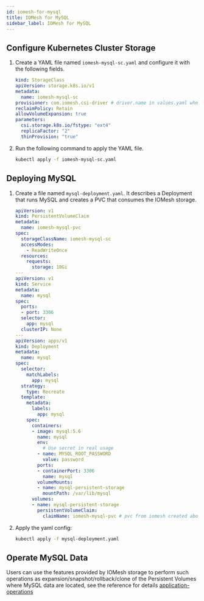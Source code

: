 ```yaml
---
id: iomesh-for-mysql
title: IOMesh for MySQL
sidebar_label: IOMesh for MySQL
---
```


## Configure Kubernetes Cluster Storage

1. Create a YAML file named `iomesh-mysql-sc.yaml` and configure it with the following fields.

    ```yaml
    kind: StorageClass
    apiVersion: storage.k8s.io/v1
    metadata:
      name: iomesh-mysql-sc
    provisioner: com.iomesh.csi-driver # driver.name in values.yaml when install IOMesh cluster
    reclaimPolicy: Retain
    allowVolumeExpansion: true
    parameters:
      csi.storage.k8s.io/fstype: "ext4"
      replicaFactor: "2"
      thinProvision: "true"
    ```

2. Run the following command to apply the YAML file.

    ```bash
    kubectl apply -f iomesh-mysql-sc.yaml
    ```

## Deploying MySQL

1. Create a file named `mysql-deployment.yaml`. It describes a Deployment that runs MySQL and creates a PVC that consumes the IOMesh storage.

    ```yaml
    apiVersion: v1
    kind: PersistentVolumeClaim
    metadata:
      name: iomesh-mysql-pvc
    spec:
      storageClassName: iomesh-mysql-sc
      accessModes:
        - ReadWriteOnce
      resources:
        requests:
          storage: 10Gi
    ---
    apiVersion: v1
    kind: Service
    metadata:
      name: mysql
    spec:
      ports:
      - port: 3306
      selector:
        app: mysql
      clusterIP: None
    ---
    apiVersion: apps/v1
    kind: Deployment
    metadata:
      name: mysql
    spec:
      selector:
        matchLabels:
          app: mysql
      strategy:
        type: Recreate
      template:
        metadata:
          labels:
            app: mysql
        spec:
          containers:
          - image: mysql:5.6
            name: mysql
            env:
              # Use secret in real usage
            - name: MYSQL_ROOT_PASSWORD
              value: password
            ports:
            - containerPort: 3306
              name: mysql
            volumeMounts:
            - name: mysql-persistent-storage
              mountPath: /var/lib/mysql
          volumes:
          - name: mysql-persistent-storage
            persistentVolumeClaim:
              claimName: iomesh-mysql-pvc # pvc from iomesh created above
    ```

2. Apply the yaml config:

    ```bash
    kubectl apply -f mysql-deployment.yaml
    ```

## Operate MySQL Data

Users can use the features provided by IOMesh storage to perform such operations as expansion/snapshot/rollback/clone of the Persistent Volumes where MySQL data are located, see the reference for details [application-operations](https://docs.iomesh.com/volume-operations/snapshot-restore-and-clone)